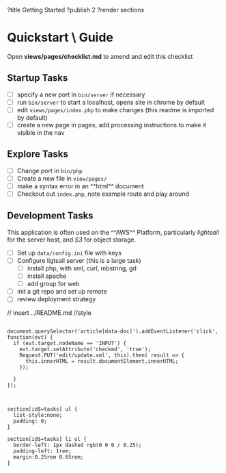 ?title Getting Started
?publish 2
?render sections

# Quickstart \ Guide

Open **views/pages/checklist.md** to amend and edit this checklist


## Startup Tasks

- [ ] specify a new port in `bin/server` if necessary
- [ ] run `bin/server` to start a localhost, opens site in chrome by default
- [ ] edit `views/pages/index.php` to make changes (this readme is imported by default)
- [ ] create a new page in pages, add processing instructions to make it visible in the nav

## Explore Tasks

- [ ] Change port in `bin/php`
- [ ] Create a new file in `view/pages/`
- [ ] make a syntax error in an ^^html^^ document
- [ ] Checkout out `index.php`, note example route and play around

## Development Tasks

This application is often used on the ^^AWS^^ Platform, particularly *lightsail* for the server host, and *S3* for object storage.

- [ ] Set up `data/config.ini` file with keys
- [ ] Configure ligtsail server (this is a large task)
    - [ ] install php, with xml, curl, mbstring, gd
    - [ ] install apache
    - [ ] add group for web
- [ ] init a git repo and set up remote
- [ ] review deployment strategy

// insert ../README.md //style

``` script

document.querySelector('article[data-doc]').addEventListener('click', function(evt) {
  if (evt.target.nodeName == 'INPUT') {
    evt.target.setAttribute('checked', 'true');
    Request.PUT('edit/update.xml', this).then( result => {
      this.innerHTML = result.documentElement.innerHTML;
    });
    
  }
});


```


``` style

section[id$=tasks] ul {
  list-style:none;
  padding: 0;
}

section[id$=tasks] li ul {
  border-left: 1px dashed rgb(0 0 0 / 0.25);
  padding-left: 1rem;
  margin:0.25rem 0.65rem;
}


```